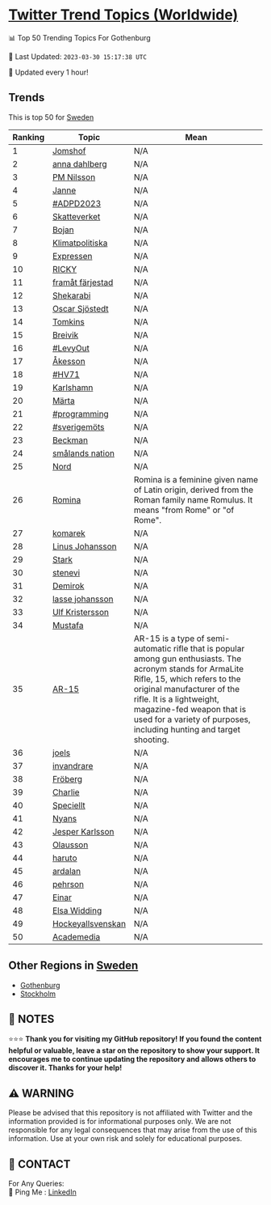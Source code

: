 [Twitter Trend Topics (Worldwide)](https://github.com/ErcinDedeoglu/Twitter-Trend-Topics)
==========


📊 Top 50 Trending Topics For Gothenburg

📆 Last Updated: `2023-03-30 15:17:38 UTC`

🔧 Updated every 1 hour!


## Trends

This is top 50 for [Sweden](</Sweden>)

| Ranking | Topic | Mean |
| ------- | ------------ | ------------ |
| 1 | [Jomshof](http://twitter.com/search?q=Jomshof) | N/A |
| 2 | [anna dahlberg](http://twitter.com/search?q=anna+dahlberg) | N/A |
| 3 | [PM Nilsson](http://twitter.com/search?q=PM+Nilsson) | N/A |
| 4 | [Janne](http://twitter.com/search?q=Janne) | N/A |
| 5 | [#ADPD2023](http://twitter.com/search?q=%23ADPD2023) | N/A |
| 6 | [Skatteverket](http://twitter.com/search?q=Skatteverket) | N/A |
| 7 | [Bojan](http://twitter.com/search?q=Bojan) | N/A |
| 8 | [Klimatpolitiska](http://twitter.com/search?q=Klimatpolitiska) | N/A |
| 9 | [Expressen](http://twitter.com/search?q=Expressen) | N/A |
| 10 | [RICKY](http://twitter.com/search?q=RICKY) | N/A |
| 11 | [framåt färjestad](http://twitter.com/search?q=fram%c3%a5t+f%c3%a4rjestad) | N/A |
| 12 | [Shekarabi](http://twitter.com/search?q=Shekarabi) | N/A |
| 13 | [Oscar Sjöstedt](http://twitter.com/search?q=Oscar+Sj%c3%b6stedt) | N/A |
| 14 | [Tomkins](http://twitter.com/search?q=Tomkins) | N/A |
| 15 | [Breivik](http://twitter.com/search?q=Breivik) | N/A |
| 16 | [#LevyOut](http://twitter.com/search?q=%23LevyOut) | N/A |
| 17 | [Åkesson](http://twitter.com/search?q=%c3%85kesson) | N/A |
| 18 | [#HV71](http://twitter.com/search?q=%23HV71) | N/A |
| 19 | [Karlshamn](http://twitter.com/search?q=Karlshamn) | N/A |
| 20 | [Märta](http://twitter.com/search?q=M%c3%a4rta) | N/A |
| 21 | [#programming](http://twitter.com/search?q=%23programming) | N/A |
| 22 | [#sverigemöts](http://twitter.com/search?q=%23sverigem%c3%b6ts) | N/A |
| 23 | [Beckman](http://twitter.com/search?q=Beckman) | N/A |
| 24 | [smålands nation](http://twitter.com/search?q=sm%c3%a5lands+nation) | N/A |
| 25 | [Nord](http://twitter.com/search?q=Nord) | N/A |
| 26 | [Romina](http://twitter.com/search?q=Romina) | Romina is a feminine given name of Latin origin, derived from the Roman family name Romulus. It means "from Rome" or "of Rome". |
| 27 | [komarek](http://twitter.com/search?q=komarek) | N/A |
| 28 | [Linus Johansson](http://twitter.com/search?q=Linus+Johansson) | N/A |
| 29 | [Stark](http://twitter.com/search?q=Stark) | N/A |
| 30 | [stenevi](http://twitter.com/search?q=stenevi) | N/A |
| 31 | [Demirok](http://twitter.com/search?q=Demirok) | N/A |
| 32 | [lasse johansson](http://twitter.com/search?q=lasse+johansson) | N/A |
| 33 | [Ulf Kristersson](http://twitter.com/search?q=Ulf+Kristersson) | N/A |
| 34 | [Mustafa](http://twitter.com/search?q=Mustafa) | N/A |
| 35 | [AR-15](http://twitter.com/search?q=AR-15) | AR-15 is a type of semi-automatic rifle that is popular among gun enthusiasts. The acronym stands for ArmaLite Rifle, 15, which refers to the original manufacturer of the rifle. It is a lightweight, magazine-fed weapon that is used for a variety of purposes, including hunting and target shooting. |
| 36 | [joels](http://twitter.com/search?q=joels) | N/A |
| 37 | [invandrare](http://twitter.com/search?q=invandrare) | N/A |
| 38 | [Fröberg](http://twitter.com/search?q=Fr%c3%b6berg) | N/A |
| 39 | [Charlie](http://twitter.com/search?q=Charlie) | N/A |
| 40 | [Speciellt](http://twitter.com/search?q=Speciellt) | N/A |
| 41 | [Nyans](http://twitter.com/search?q=Nyans) | N/A |
| 42 | [Jesper Karlsson](http://twitter.com/search?q=Jesper+Karlsson) | N/A |
| 43 | [Olausson](http://twitter.com/search?q=Olausson) | N/A |
| 44 | [haruto](http://twitter.com/search?q=haruto) | N/A |
| 45 | [ardalan](http://twitter.com/search?q=ardalan) | N/A |
| 46 | [pehrson](http://twitter.com/search?q=pehrson) | N/A |
| 47 | [Einar](http://twitter.com/search?q=Einar) | N/A |
| 48 | [Elsa Widding](http://twitter.com/search?q=Elsa+Widding) | N/A |
| 49 | [Hockeyallsvenskan](http://twitter.com/search?q=Hockeyallsvenskan) | N/A |
| 50 | [Academedia](http://twitter.com/search?q=Academedia) | N/A |



## Other Regions in [Sweden](</Sweden>)

* [Gothenburg](</Sweden/Gothenburg.md>)
* [Stockholm](</Sweden/Stockholm.md>)



## 📝 NOTES

⭐⭐⭐ **Thank you for visiting my GitHub repository! If you found the content helpful or valuable, leave a star on the repository to show your support. It encourages me to continue updating the repository and allows others to discover it. Thanks for your help!**


## ⚠️ WARNING

Please be advised that this repository is not affiliated with Twitter and the information provided is for informational purposes only. We are not responsible for any legal consequences that may arise from the use of this information. Use at your own risk and solely for educational purposes.


## 📨 CONTACT

 For Any Queries:  
            🏓 Ping Me : [LinkedIn](https://www.linkedin.com/in/ercindedeoglu/)
